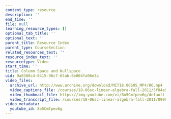 ```yaml
---
content_type: resource
description: ''
end_time: ''
file: null
learning_resource_types: []
optional_tab_title: ''
optional_text: ''
parent_title: Resource Index
parent_type: CourseSection
related_resources_text: ''
resource_index_text: ''
resourcetype: Video
start_time: ''
title: Column Space and Nullspace
uid: 9a8388c4-0415-96c7-65ab-6e004fa06e3a
video_files:
  archive_url: http://www.archive.org/download/MIT18.06S05_MP4/06.mp4
  video_captions_file: /courses/18-06sc-linear-algebra-fall-2011/5f84a9c9097b5711acfdcd201abae25b_8o5Cmfpeo6g.vtt
  video_thumbnail_file: https://img.youtube.com/vi/8o5Cmfpeo6g/default.jpg
  video_transcript_file: /courses/18-06sc-linear-algebra-fall-2011/0909fbd8d8d5c1853d19717781ea1332_8o5Cmfpeo6g.pdf
video_metadata:
  youtube_id: 8o5Cmfpeo6g
---
```

